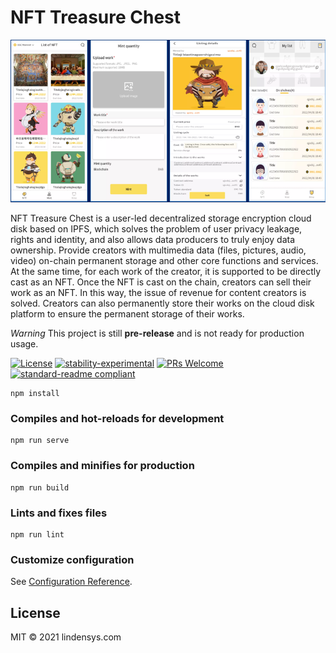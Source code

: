 # NFT Treasure Chest

![banner](./src/assets/images/infoimg.png)


NFT Treasure Chest is a user-led decentralized storage encryption cloud disk based on IPFS, which solves the problem of user privacy leakage, rights and identity, and also allows data producers to truly enjoy data ownership. Provide creators with multimedia data (files, pictures, audio, video) on-chain permanent storage and other core functions and services. At the same time, for each work of the creator, it is supported to be directly cast as an NFT. Once the NFT is cast on the chain, creators can sell their work as an NFT. In this way, the issue of revenue for content creators is solved. Creators can also permanently store their works on the cloud disk platform to ensure the permanent storage of their works.


*Warning* This project is still **pre-release** and is not ready for production usage.

[![License](http://img.shields.io/badge/license-MIT-blue.svg)](https://raw.githubusercontent.com/ipdr/ipdr/master/LICENSE)
[![stability-experimental](https://img.shields.io/badge/stability-experimental-orange.svg)](https://github.com/emersion/stability-badges#experimental)
[![PRs Welcome](https://img.shields.io/badge/PRs-welcome-brightgreen.svg)](#contributing)
[![standard-readme compliant](https://img.shields.io/badge/standard--readme-OK-green.svg?style=flat-square)](https://github.com/RichardLitt/standard-readme)


```
npm install
```

### Compiles and hot-reloads for development
```
npm run serve
```

### Compiles and minifies for production
```
npm run build
```

### Lints and fixes files
```
npm run lint
```

### Customize configuration
See [Configuration Reference](https://cli.vuejs.org/config/).


## License

MIT © 2021 lindensys.com